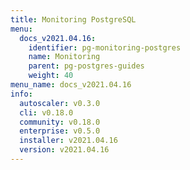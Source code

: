 ```yaml
---
title: Monitoring PostgreSQL
menu:
  docs_v2021.04.16:
    identifier: pg-monitoring-postgres
    name: Monitoring
    parent: pg-postgres-guides
    weight: 40
menu_name: docs_v2021.04.16
info:
  autoscaler: v0.3.0
  cli: v0.18.0
  community: v0.18.0
  enterprise: v0.5.0
  installer: v2021.04.16
  version: v2021.04.16
---
```


